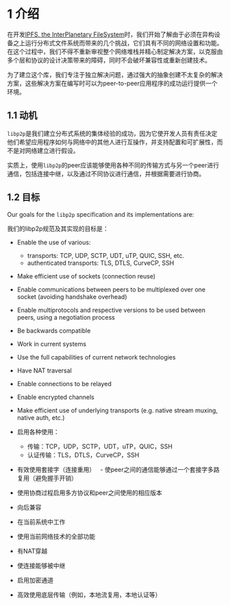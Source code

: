 1 介绍
==============

在开发[IPFS, the InterPlanetary FileSystem](https://ipfs.io/)时，我们开始了解由于必须在异构设备之上运行分布式文件系统而带来的几个挑战，它们具有不同的网络设置和功能。 在这个过程中，我们不得不重新审视整个网络堆栈并精心制定解决方案，以克服由多个层和协议的设计决策带来的障碍，同时不会破坏兼容性或重新创建技术。

为了建立这个库，我们专注于独立解决问题，通过强大的抽象创建不太复杂的解决方案，这些解决方案在编写时可以为peer-to-peer应用程序的成功运行提供一个环境。

## 1.1 动机

`libp2p`是我们建立分布式系统的集体经验的成功，因为它使开发人员有责任决定他们希望应用程序如何与网络中的其他人进行互操作，并支持配置和可扩展性，而不是对网络建立进行假设。

实质上，使用`libp2p`的peer应该能够使用各种不同的传输方式与另一个peer进行通信，包括连接中继，以及通过不同协议进行通信，并根据需要进行协商。

## 1.2 目标

Our goals for the `libp2p` specification and its implementations are:

我们的libp2p规范及其实现的目标是：

  - Enable the use of various:
    - transports: TCP, UDP, SCTP, UDT, uTP, QUIC, SSH, etc.
    - authenticated transports: TLS, DTLS, CurveCP, SSH
  - Make efficient use of sockets (connection reuse)
  - Enable communications between peers to be multiplexed over one socket (avoiding handshake overhead)
  - Enable multiprotocols and respective versions to be used between peers, using a negotiation process
  - Be backwards compatible
  - Work in current systems
  - Use the full capabilities of current network technologies
  - Have NAT traversal
  - Enable connections to be relayed
  - Enable encrypted channels
  - Make efficient use of underlying transports (e.g. native stream muxing, native auth, etc.)

  - 启用各种使用：
    - 传输：TCP，UDP，SCTP，UDT，uTP，QUIC，SSH
    - 认证传输：TLS，DTLS，CurveCP，SSH
  - 有效使用套接字（连接重用）
  - 使peer之间的通信能够通过一个套接字多路复用（避免握手开销）
  - 使用协商过程启用多方协议和peer之间使用的相应版本
  - 向后兼容
  - 在当前系统中工作
  - 使用当前网络技术的全部功能
  - 有NAT穿越
  - 使连接能够被中继
  - 启用加密通道
  - 高效使用底层传输（例如，本地流复用，本地认证等）
